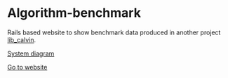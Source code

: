 # Algorithm-benchmark
Rails based website to show benchmark data produced in another project [lib_calvin](https://github.com/calvincaulfield/lib_calvin).

[System diagram](https://s3.ap-northeast-2.amazonaws.com/calvin-download/system_diagram+(algorithms-benchmark).pdf)

[Go to website](http://bench.minami.im)

